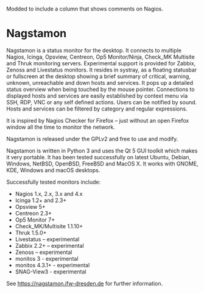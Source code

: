 Modded to include a column that shows comments on Nagios.



Nagstamon
=========

Nagstamon is a status monitor for the desktop. It connects to multiple Nagios, Icinga, Opsview, Centreon, Op5 Monitor/Ninja, Check_MK Multisite and Thruk monitoring servers. Experimental support is provided for Zabbix, Zenoss and Livestatus monitors. It resides in systray, as a floating statusbar or fullscreen at the desktop showing a brief summary of critical, warning, unknown, unreachable and down hosts and services. It pops up a detailed status overview when being touched by the mouse pointer. Connections to displayed hosts and services are easily established by context menu via SSH, RDP, VNC or any self defined actions. Users can be notified by sound. Hosts and services can be filtered by category and regular expressions.

It is inspired by Nagios Checker for Firefox – just without an open Firefox window all the time to monitor the network.

Nagstamon is released under the GPLv2 and free to use and modify.

Nagstamon is written in Python 3 and uses the Qt 5 GUI toolkit which makes it very portable. It has been tested successfully on latest Ubuntu, Debian, Windows, NetBSD, OpenBSD, FreeBSD and MacOS X.
It works with GNOME, KDE, Windows and macOS desktops.

Successfully tested monitors include:

 - Nagios 1.x, 2.x, 3.x and 4.x
 - Icinga 1.2+ and 2.3+
 - Opsview 5+
 - Centreon 2.3+
 - Op5 Monitor 7+
 - Check_MK/Multisite 1.1.10+
 - Thruk 1.5.0+
 - Livestatus – experimental
 - Zabbix 2.2+ – experimental
 - Zenoss – experimental
 - monitos 3 - experimental
 - monitos 4.3.1+ - experimental
 - SNAG-View3 - experimental

See https://nagstamon.ifw-dresden.de for further information.
